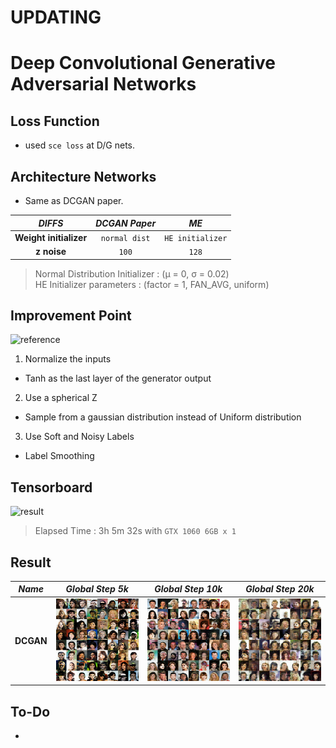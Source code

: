 # UPDATING
# Deep Convolutional Generative Adversarial Networks

## Loss Function

* used ``sce loss`` at D/G nets.

## Architecture Networks

* Same as DCGAN paper.

*DIFFS* | *DCGAN Paper* | *ME*  |
 :---:  |     :---:      | :---: |
 **Weight initializer** | ``normal dist`` | ``HE initializer`` |
 **z noise** | ``100`` | ``128`` |

> Normal Distribution Initializer : (µ = 0, σ = 0.02) <br/>
> HE Initializer parameters       : (factor = 1, FAN_AVG, uniform)



## Improvement Point
![reference](./)

1. Normalize the inputs
* Tanh as the last layer of the generator output

2. Use a spherical Z
* Sample from a gaussian distribution instead of Uniform distribution

3. Use Soft and Noisy Labels
* Label Smoothing

## Tensorboard

![result](./dcgan_tb.png)

> Elapsed Time : 3h 5m 32s with ``GTX 1060 6GB x 1``

## Result

*Name* | *Global Step 5k* | *Global Step 10k* | *Global Step 20k*
:---: | :---: | :---: | :---:
**DCGAN**      | ![img](./gen_img/train_8000.png) | ![img](./gen_img/train_16000.png) | ![img](./gen_img/train_32000.png)

## To-Do
* 